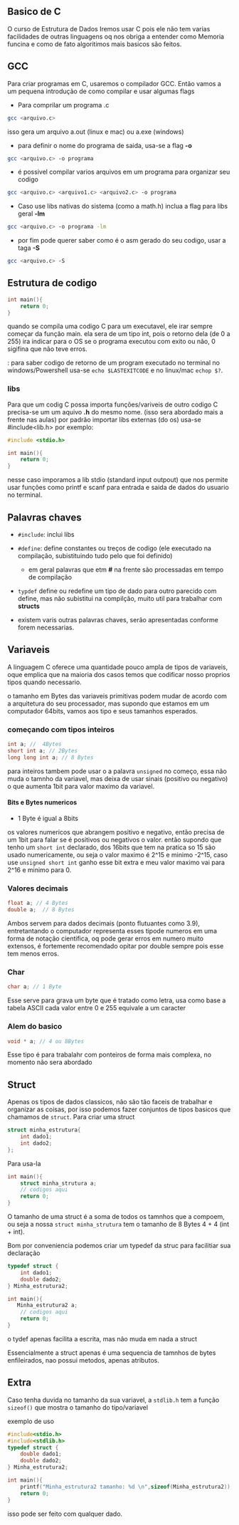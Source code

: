 ## Basico de C
O curso de Estrutura de Dados Iremos usar C pois ele não tem varias facilidades de outras linguagens  oq nos obriga a entender como Memoria funcina e como de fato algoritimos mais basicos são feitos.

## GCC
Para criar programas em C, usaremos o compilador GCC. Então vamos a um pequena introdução de como compilar e usar algumas flags

- Para comprilar um programa .c
```bash
gcc <arquivo.c>
```
isso gera um arquivo a.out (linux e mac)  ou a.exe (windows)
- para definir o nome do programa de saida,  usa-se a flag **-o**

```bash
gcc <arquivo.c> -o programa
```

-  é possivel compilar varios arquivos em um programa para organizar seu codigo

```bash
gcc <arquivo.c> <arquivo1.c> <arquivo2.c> -o programa
```

- Caso use libs nativas do sistema (como a math.h) inclua a flag  para libs geral **-lm**

```bash
gcc <arquivo.c> -o programa -lm
```

- por fim pode querer saber como é o asm gerado do seu codigo, usar a taga **-S**

```bash
gcc <arquivo.c> -S
```

## Estrutura de codigo

```C
int main(){
    return 0; 
}
```
quando se compila uma codigo C para um executavel, ele irar sempre começar da função main.
ela sera de um tipo int, pois o retorno dela (de 0 a 255) ira indicar para o OS se o programa executou com exito ou não, 0 sigifina que não teve erros. 

:  para saber codigo de retorno de um program executado no terminal
no windows/Powershell usa-se ```echo $LASTEXITCODE``` e no linux/mac ```echop $?```.

### libs 
Para que um codig C possa importa funções/variveis de outro codigo C precisa-se um um aquivo **.h** do mesmo nome. (isso sera abordado mais a frente nas aulas)
por padrão importar libs externas (do os) usa-se #include<lib.h> por exemplo:
```C
#include <stdio.h>

int main(){
    return 0; 
}
```
nesse caso imporamos a lib stdio (standard input outpout) que nos permite usar funções como printf e scanf para entrada e saida de dados do usuario no terminal.


## Palavras chaves

- ```#include```: inclui libs
- ```#define```: define constantes ou treços de codigo (ele executado na compilação, subistituindo tudo pelo que foi definido)
    - em geral palavras que etm **#** na frente são processadas em tempo de compilação 

- ```typdef``` define ou redefine um tipo de dado para outro parecido com define, mas não subistitui na compilção, muito util para trabalhar com **structs**


- existem varis outras palavras chaves, serão apresentadas conforme forem necessarias.

## Variaveis
A linguagem C oferece uma quantidade pouco ampla de tipos de variaveis, oque emplica que na maioria dos casos temos que codificar nosso proprios tipos quando necessario.

o tamanho em Bytes das variaveis primitivas podem mudar de acordo com a arquitetura do seu processador, mas supondo que estamos em um computador 64bits, vamos aos tipo e seus tamanhos esperados.

### começando com tipos inteiros

```C
int a; //  4Bytes
short int a; // 2Bytes
long long int a; // 8 Bytes
```
para inteiros tambem pode usar  o a palavra ```unsigned``` no começo, essa não muda o tamnho da variavel, mas deixa de usar sinais (positivo ou negativo) o que aumenta 1bit para valor maximo da variavel.

#### Bits e Bytes numericos
- 1 Byte é igual a 8bits

os valores numericos que abrangem positivo e negativo, então precisa de um 1bit para falar se é positivos ou negativos o valor. então supondo que tenho um ```short int``` declarado, dos 16bits que tem na pratica so 15 são usado numericamente, ou seja o valor maximo é 2^15 e minimo -2^15, caso use  ```unsigned short int``` ganho esse bit extra e meu valor maximo vai para 2^16 e minimo para 0.

### Valores decimais

```C
float a; // 4 Bytes
double a;  // 8 Bytes
```
Ambos servem para dados decimais (ponto flutuantes como 3.9), entretantando o computador representa esses tipode numeros em uma forma de notação cientifica, oq pode gerar erros em numero muito extensos, é fortemente recomendado opitar por double sempre pois esse tem menos erros.

### Char

```C
char a; // 1 Byte
```
Esse serve para grava um byte que é tratado como letra, usa como base a tabela ASCII cada valor entre 0 e 255 equivale a um caracter 

###  Alem do basico

```C
void * a; // 4 ou 8Bytes
```
Esse tipo é para trabalahr com ponteiros de forma mais complexa, no momento não sera abordado

## Struct
Apenas os tipos de dados classicos, não são tão faceis de trabalhar e organizar as coisas, por isso podemos fazer conjuntos de tipos basicos que chamamos de ```struct```.
Para criar  uma struct

```C
struct minha_estrutura{
    int dado1;
    int dado2;
};
```
Para usa-la

```C
int main(){
    struct minha_strutura a;
    // codigos aqui
    return 0;
}
```
O tamanho de uma struct é a soma de todos os tamnhos que a compoem, ou seja a nossa ```struct minha_strutura``` tem o tamanho de 8 Bytes 4 + 4 (int +  int).

Bom por conveniencia podemos criar um typedef da struc para facilitiar sua declaração

```C
typedef struct {
    int dado1;
    double dado2;
} Minha_estrutura2;

int main(){
   Minha_estrutura2 a;
    // codigos aqui
    return 0;
}
```
o tydef apenas facilita a escrita, mas não muda em nada a struct

Essencialmente a struct apenas é uma sequencia de tamnhos de bytes enfileirados, nao possui metodos, apenas atributos.


## Extra
Caso tenha duvida no tamanho da sua variavel, a ```stdlib.h``` tem a função ```sizeof()``` que mostra o tamanho do tipo/variavel

exemplo de uso

```C
#include<stdio.h>
#include<stdlib.h>
typedef struct {
    double dado1;
    double dado2;
} Minha_estrutura2;

int main(){
    printf("Minha_estrutura2 tamanho: %d \n",sizeof(Minha_estrutura2));
    return 0;
}
```

isso pode ser feito com qualquer dado.



